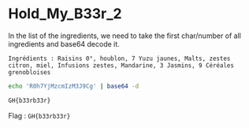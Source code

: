 # Hold_My_B33r_2

In the list of the ingredients, we need to take the first char/number of all ingredients and base64 decode it.

```
Ingrédients : Raisins 0°, houblon, 7 Yuzu jaunes, Malts, zestes citron, miel, Infusions zestes, Mandarine, 3 Jasmins, 9 Céréales grenobloises
```

```bash
echo 'R0h7YjMzcmIzM3J9Cg' | base64 -d

GH{b33rb33r}
```

Flag : `GH{b33rb33r}`